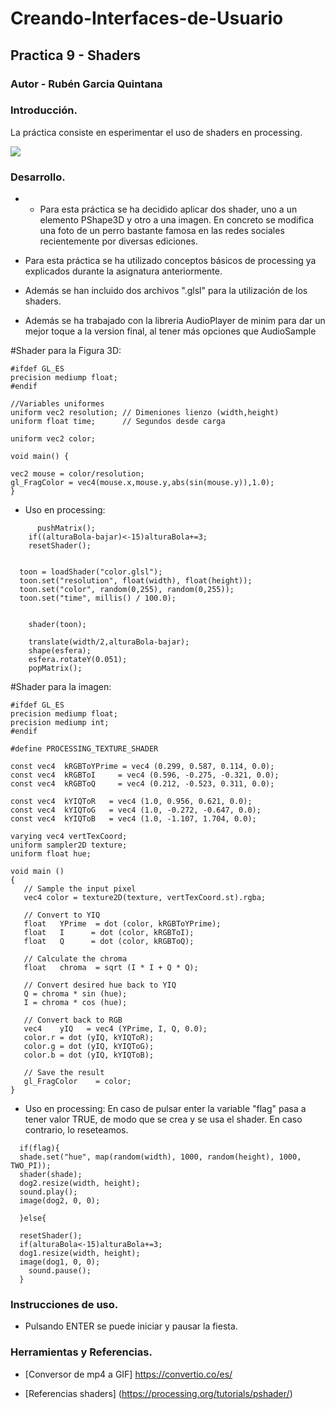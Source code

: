 # Creando-Interfaces-de-Usuario
## Practica 9 - Shaders
### Autor - Rubén Garcia Quintana

### Introducción.
La práctica consiste en esperimentar el uso de shaders en processing.

![](gif.gif)

### Desarrollo.
 - - Para esta práctica se ha decidido aplicar dos shader, uno a un elemento PShape3D y otro a una imagen. En concreto se modifica una foto de un perro bastante famosa en las redes sociales recientemente por diversas ediciones.
 
 - Para esta práctica se ha utilizado conceptos básicos de processing ya explicados durante la asignatura anteriormente.
 - Además se han incluido dos archivos ".glsl" para la utilización de los shaders.
 - Además se ha trabajado con la libreria AudioPlayer de minim para dar un mejor toque a la version final, al tener más opciones que    AudioSample
 
 #Shader para la Figura 3D:
 
  ```
  #ifdef GL_ES
precision mediump float;
#endif

//Variables uniformes
uniform vec2 resolution; // Dimeniones lienzo (width,height)
uniform float time;      // Segundos desde carga

uniform vec2 color; 

void main() {
  
  vec2 mouse = color/resolution;
  gl_FragColor = vec4(mouse.x,mouse.y,abs(sin(mouse.y)),1.0);
}
  
```  
  
- Uso en processing:
   
```  
      pushMatrix();
    if((alturaBola-bajar)<-15)alturaBola+=3;
    resetShader();
    
    
  toon = loadShader("color.glsl");
  toon.set("resolution", float(width), float(height));
  toon.set("color", random(0,255), random(0,255));
  toon.set("time", millis() / 100.0);
  
  
    shader(toon);
    
    translate(width/2,alturaBola-bajar);
    shape(esfera);
    esfera.rotateY(0.051);
    popMatrix();
   ```
   
   
   
 #Shader para la imagen:
 
 ```
 #ifdef GL_ES
precision mediump float;
precision mediump int;
#endif

#define PROCESSING_TEXTURE_SHADER

const vec4  kRGBToYPrime = vec4 (0.299, 0.587, 0.114, 0.0);
const vec4  kRGBToI     = vec4 (0.596, -0.275, -0.321, 0.0);
const vec4  kRGBToQ     = vec4 (0.212, -0.523, 0.311, 0.0);

const vec4  kYIQToR   = vec4 (1.0, 0.956, 0.621, 0.0);
const vec4  kYIQToG   = vec4 (1.0, -0.272, -0.647, 0.0);
const vec4  kYIQToB   = vec4 (1.0, -1.107, 1.704, 0.0);

varying vec4 vertTexCoord;
uniform sampler2D texture;
uniform float hue;

void main ()
{
    // Sample the input pixel
	vec4 color = texture2D(texture, vertTexCoord.st).rgba;

    // Convert to YIQ
    float   YPrime  = dot (color, kRGBToYPrime);
    float   I      = dot (color, kRGBToI);
    float   Q      = dot (color, kRGBToQ);

    // Calculate the chroma
    float   chroma  = sqrt (I * I + Q * Q);

    // Convert desired hue back to YIQ
    Q = chroma * sin (hue);
    I = chroma * cos (hue);

    // Convert back to RGB
    vec4    yIQ   = vec4 (YPrime, I, Q, 0.0);
    color.r = dot (yIQ, kYIQToR);
    color.g = dot (yIQ, kYIQToG);
    color.b = dot (yIQ, kYIQToB);

    // Save the result
    gl_FragColor    = color;
}
 ```
    
- Uso en processing:
  En caso de pulsar enter la variable "flag" pasa a tener valor TRUE, de modo que se crea y se usa el shader. En caso contrario, lo reseteamos.
```
  if(flag){
  shade.set("hue", map(random(width), 1000, random(height), 1000, TWO_PI));
  shader(shade);
  dog2.resize(width, height);
  sound.play();
  image(dog2, 0, 0);
  
  }else{

  resetShader();
  if(alturaBola<-15)alturaBola+=3;
  dog1.resize(width, height);
  image(dog1, 0, 0);
    sound.pause();
  }
```

    
### Instrucciones de uso.
  - Pulsando ENTER se puede iniciar y pausar la fiesta.
  
  
### Herramientas y Referencias.
  
  - [Conversor de mp4 a GIF] https://convertio.co/es/
  
  - [Referencias shaders] (https://processing.org/tutorials/pshader/)
